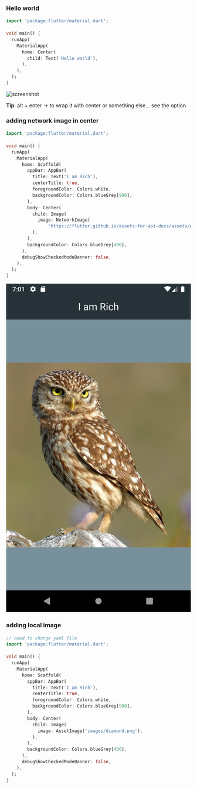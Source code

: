 ### Hello world

``` dart
import 'package:flutter/material.dart';

void main() {
  runApp(
    MaterialApp(
      home: Center(
        child: Text('Hello world'),
      ),
    ),
  );
}
```

![screenshot](./img/)


**Tip**: alt + enter -> to wrap it with center or something else... see the option

### adding network image in center

``` dart
import 'package:flutter/material.dart';

void main() {
  runApp(
    MaterialApp(
      home: Scaffold(
        appBar: AppBar(
          title: Text('I am Rich'),
          centerTitle: true,
          foregroundColor: Colors.white,
          backgroundColor: Colors.blueGrey[900],
        ),
        body: Center(
          child: Image(
            image: NetworkImage(
                'https://flutter.github.io/assets-for-api-docs/assets/widgets/owl.jpg'),
          ),
        ),
        backgroundColor: Colors.blueGrey[400],
      ),
      debugShowCheckedModeBanner: false,
    ),
  );
}

```
![screenshot](./img/Screenshot_20240502_190137.png)

### adding local image

``` dart
// need to change yaml file
import 'package:flutter/material.dart';

void main() {
  runApp(
    MaterialApp(
      home: Scaffold(
        appBar: AppBar(
          title: Text('I am Rich'),
          centerTitle: true,
          foregroundColor: Colors.white,
          backgroundColor: Colors.blueGrey[900],
        ),
        body: Center(
          child: Image(
            image: AssetImage('images/diamond.png'),
          ),
        ),
        backgroundColor: Colors.blueGrey[400],
      ),
      debugShowCheckedModeBanner: false,
    ),
  );
}

```
